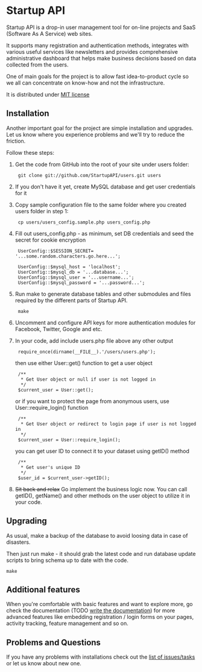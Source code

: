 # Startup API

Startup API is a drop-in user management tool for on-line projects and SaaS (Software As A Service) web sites.

It supports many registration and authentication methods, integrates with various useful services like newsletters and provides comprehensive administrative dashboard that helps make business decisions based on data collected from the users.

One of main goals for the project is to allow fast idea-to-product cycle so we all can concentrate on know-how and not the infrastructure.

It is distributed under [MIT license](http://opensource.org/licenses/MIT)

## Installation

Another important goal for the project are simple installation and upgrades. Let us know where you experience problems and we'll try to reduce the friction.

Follow these steps:

1. Get the code from GitHub into the root of your site under users folder:

		git clone git://github.com/StartupAPI/users.git users

2. If you don't have it yet, create MySQL database and get user credentials for it

3. Copy sample configuration file to the same folder where you created users folder in step 1:

		cp users/users_config.sample.php users_config.php

3. Fill out users_config.php - as minimum, set DB credentials and seed the secret for cookie encryption

		UserConfig::$SESSION_SECRET= '...some.random.characters.go.here...';

		UserConfig::$mysql_host = 'localhost';
		UserConfig::$mysql_db = '...database...';
		UserConfig::$mysql_user = '...username...';
		UserConfig::$mysql_password = '...password...';

4. Run make to generate database tables and other submodules and files required by the different parts of Startup API.

		make

5. Uncomment and configure API keys for more authentication modules for Facebook, Twitter, Google and etc.

6. In your code, add include users.php file above any other output

		require_once(dirname(__FILE__).'/users/users.php');

	then use either User::get() function to get a user object

		/**
		 * Get User object or null if user is not logged in
		 */
		$current_user = User::get();
	or if you want to protect the page from anonymous users, use User::require_login() function

		/**
		 * Get User object or redirect to login page if user is not logged in
		 */
		$current_user = User::require_login();

	you can get user ID to connect it to your dataset using getID() method

		/**
		 * Get user's unique ID
		 */
		$user_id = $current_user->getID();

7. <s>Sit back and relax</s> Go implement the business logic now. You can call getID(), getName() and other methods on the user object to utilize it in your code.

## Upgrading

As usual, make a backup of the database to avoid loosing data in case of disasters.

Then just run make - it should grab the latest code and run database update scripts to bring schema up to date with the code.

	make

## Additional features

When you're comfortable with basic features and want to explore more, go check the documentation (TODO [write the documentation](https://github.com/StartupAPI/users/issues/46)) for more advanced features like embedding registration / login forms on your pages, activity tracking, feature management and so on.

## Problems and Questions

If you have any problems with installations check out the [list of issues/tasks](https://github.com/StartupAPI/users/issues) or let us know about new one.

